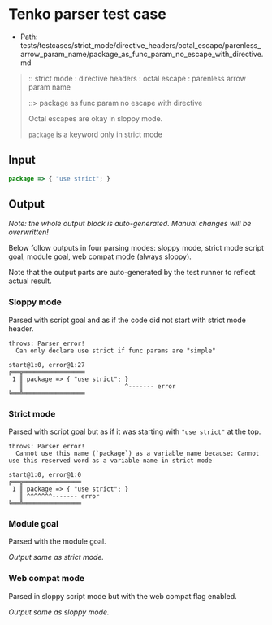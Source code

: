 # Tenko parser test case

- Path: tests/testcases/strict_mode/directive_headers/octal_escape/parenless_arrow_param_name/package_as_func_param_no_escape_with_directive.md

> :: strict mode : directive headers : octal escape : parenless arrow param name
>
> ::> package as func param no escape with directive
>
> Octal escapes are okay in sloppy mode. 
>
> `package` is a keyword only in strict mode

## Input


`````js
package => { "use strict"; }
`````

## Output

_Note: the whole output block is auto-generated. Manual changes will be overwritten!_

Below follow outputs in four parsing modes: sloppy mode, strict mode script goal, module goal, web compat mode (always sloppy).

Note that the output parts are auto-generated by the test runner to reflect actual result.

### Sloppy mode

Parsed with script goal and as if the code did not start with strict mode header.

`````
throws: Parser error!
  Can only declare use strict if func params are "simple"

start@1:0, error@1:27
╔══╦═════════════════
 1 ║ package => { "use strict"; }
   ║                            ^------- error
╚══╩═════════════════

`````

### Strict mode

Parsed with script goal but as if it was starting with `"use strict"` at the top.

`````
throws: Parser error!
  Cannot use this name (`package`) as a variable name because: Cannot use this reserved word as a variable name in strict mode

start@1:0, error@1:0
╔══╦════════════════
 1 ║ package => { "use strict"; }
   ║ ^^^^^^^------- error
╚══╩════════════════

`````


### Module goal

Parsed with the module goal.

_Output same as strict mode._

### Web compat mode

Parsed in sloppy script mode but with the web compat flag enabled.

_Output same as sloppy mode._
